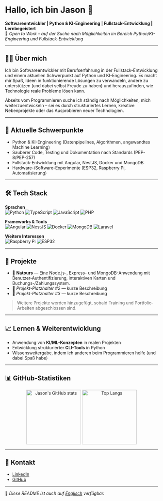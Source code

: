 # Hallo, ich bin Jason 👋

**Softwareentwickler | Python & KI-Engineering | Fullstack-Entwicklung | Lernbegeistert**  
💼 *Open to Work – auf der Suche nach Möglichkeiten im Bereich Python/KI-Engineering und Fullstack-Entwicklung*

---

## 👨‍💻 Über mich
Ich bin Softwareentwickler mit Berufserfahrung in der Fullstack-Entwicklung und
einem aktuellen Schwerpunkt auf Python und KI-Engineering. Es macht mir Spaß,
Ideen in funktionierende Lösungen zu verwandeln, andere zu unterstützen (und
dabei selbst Freude zu haben) und herauszufinden, wie Technologie reale
Probleme lösen kann.  

Abseits vom Programmieren suche ich ständig nach Möglichkeiten, mich
weiterzuentwickeln – sei es durch strukturiertes Lernen, kreative Nebenprojekte
oder das Ausprobieren neuer Technologien.

---

## 🚀 Aktuelle Schwerpunkte
- Python & KI-Engineering (Datenpipelines, Algorithmen, angewandtes Machine Learning)  
- Sauberer Code, Testing und Dokumentation nach Standards (PEP-8/PEP-257)  
- Fullstack-Entwicklung mit Angular, NestJS, Docker und MongoDB  
- Hardware-/Software-Experimente (ESP32, Raspberry Pi, Automatisierung)

---

## 🛠️ Tech Stack
**Sprachen**  
![Python](https://img.shields.io/badge/Python-3776AB?logo=python&logoColor=white)
![TypeScript](https://img.shields.io/badge/TypeScript-3178C6?logo=typescript&logoColor=white)
![JavaScript](https://img.shields.io/badge/JavaScript-F7DF1E?logo=javascript&logoColor=black)
![PHP](https://img.shields.io/badge/PHP-4F5B93?logo=php&logoColor=white)

**Frameworks & Tools**  
![Angular](https://img.shields.io/badge/Angular-DD0031?logo=angular&logoColor=white)
![NestJS](https://img.shields.io/badge/NestJS-E0234E?logo=nestjs&logoColor=white)
![Docker](https://img.shields.io/badge/Docker-2496ED?logo=docker&logoColor=white)
![MongoDB](https://img.shields.io/badge/MongoDB-47A248?logo=mongodb&logoColor=white)
![Laravel](https://img.shields.io/badge/Laravel-%23FF2D20?logo=laravel&logoColor=white)

**Weitere Interessen**  
![Raspberry Pi](https://img.shields.io/badge/Raspberry%20Pi-A22846?logo=raspberrypi&logoColor=white)
![ESP32](https://img.shields.io/badge/ESP32-000000?logo=espressif&logoColor=white)

---

## 📂 Projekte
- 🔹 **Natours** — Eine Node.js-, Express- und MongoDB-Anwendung mit Benutzer-Authentifizierung, interaktiven Karten und Buchungs-/Zahlungssystem.  
- 🔹 *Projekt-Platzhalter #2* — kurze Beschreibung  
- 🔹 *Projekt-Platzhalter #3* — kurze Beschreibung  

> Weitere Projekte werden hinzugefügt, sobald Training und Portfolio-Arbeiten abgeschlossen sind.

---

## 📈 Lernen & Weiterentwicklung
- Anwendung von **KI/ML-Konzepten** in realen Projekten  
- Entwicklung strukturierter **CLI-Tools** in Python  
- Wissensweitergabe, indem ich anderen beim Programmieren helfe (und dabei Spaß habe)

---

## 📊 GitHub-Statistiken

<p align="center">
  <img src="https://github-readme-stats.vercel.app/api?username=jasonbdt&show_icons=true&theme=transparent&hide_rank=true" alt="Jason's GitHub stats" height="180"/>
  <img src="https://github-readme-stats.vercel.app/api/top-langs/?username=jasonbdt&layout=compact&theme=transparent" alt="Top Langs" height="180"/>
</p>

---

## 🤝 Kontakt
- [LinkedIn](https://www.linkedin.com/in/jason-bladt-07313b11b)  
- [GitHub](https://github.com/jasonbdt)

---

📌 *Diese README ist auch auf [Englisch](./README.md) verfügbar.*

<!--
TODOs:
- Platzhalter mit weiteren Projekten ersetzen
- Optional: Portfolio-/Webseite ergänzen, sobald vorhanden
-->